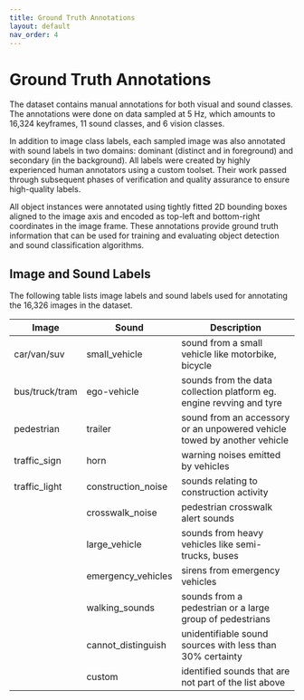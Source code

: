```yaml
---
title: Ground Truth Annotations
layout: default
nav_order: 4
---
```

# Ground Truth Annotations

The dataset contains manual annotations for both visual and sound classes. The annotations were done on data sampled at 5 Hz, which amounts to 16,324 keyframes, 11 sound classes, and 6 vision classes.

In addition to image class labels, each sampled image was also annotated with sound labels in two domains: dominant (distinct and in foreground) and secondary (in the background). All labels were created by highly experienced human annotators using a custom toolset. Their work passed through subsequent phases of verification and quality assurance to ensure high-quality labels.

All object instances were annotated using tightly fitted 2D bounding boxes aligned to the image axis and encoded as top-left and bottom-right coordinates in the image frame. These annotations provide ground truth information that can be used for training and evaluating object detection and sound classification algorithms.

## Image and Sound Labels

The following table lists image labels and sound labels used for annotating the 16,326 images in the dataset.

| Image           | Sound              | Description                                                    |
|-----------------|--------------------|----------------------------------------------------------------|
| car/van/suv     | small_vehicle      | sound from a small vehicle like motorbike, bicycle              |
| bus/truck/tram  | ego-vehicle        | sounds from the data collection platform eg. engine revving and tyre |
| pedestrian      | trailer            | sound from an accessory or an unpowered vehicle towed by another vehicle |
| traffic_sign    | horn               | warning noises emitted by vehicles                             |
| traffic_light   | construction_noise | sounds relating to construction activity                       |
|                 | crosswalk_noise    | pedestrian crosswalk alert sounds                              |
|                 | large_vehicle      | sounds from heavy vehicles like semi-trucks, buses              |
|                 | emergency_vehicles | sirens from emergency vehicles                                 |
|                 | walking_sounds     | sounds from a pedestrian or a large group of pedestrians        |
|                 | cannot_distinguish | unidentifiable sound sources with less than 30\% certainty     |
|                 | custom             | identified sounds that are not part of the list above           |

